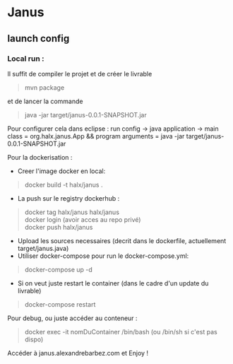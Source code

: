 # Janus

## launch config

### Local run :   
Il suffit de compiler le projet et de créer le livrable
> mvn package   

et de lancer la commande 
> java -jar target/janus-0.0.1-SNAPSHOT.jar

Pour configurer cela dans eclipse : run config -> java application -> main class = org.halx.janus.App && program arguments = java -jar target/janus-0.0.1-SNAPSHOT.jar

Pour la dockerisation :  
- Creer l'image docker en local:  
> docker build -t halx/janus . 
- La push sur le registry dockerhub :  
> docker tag halx/janus halx/janus  
> docker login (avoir acces au repo privé)   
> docker push halx/janus   
- Upload les sources necessaires (decrit dans le dockerfile, actuellement target/janus.java)   
- Utiliser docker-compose  pour run le docker-compose.yml:   
> docker-compose up -d
- Si on veut juste restart le container (dans le cadre d'un update du livrable)
> docker-compose restart

Pour debug, ou juste accéder au conteneur : 
> docker exec -it nomDuContainer /bin/bash (ou /bin/sh si c'est pas dispo) 

Accéder à janus.alexandrebarbez.com et Enjoy !
